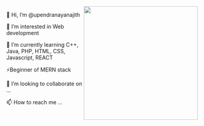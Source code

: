<div style="display: flex; justify-content: space-between;">
  <div>
    <!-- Your text content -->
    <p>👋 Hi, I’m @upendranayanajith</p>
    <p>👀 I’m interested in Web development</p>
    <p>🌱 I’m currently learning C++, Java, PHP, HTML, CSS, Javascript, REACT</p>
    <p>⚡Beginner of MERN stack</p>
    <p>💞️ I’m looking to collaborate on ...</p>
    <p>📫 How to reach me ...</p>
  </div>
  <div>
    <!-- Your image -->
    <img src="https://github.com/upendranayanajith/upendranayanajith/assets/86357888/acfafd3c-29c7-42b1-801e-3d6d8b710809" width="300" height="300">
  </div>
</div>
